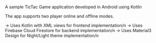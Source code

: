 A sample TicTac Game application developed in Android using Kotlin

The app supports two player online and offline modes.

-> Uses Kotlin with XML views for frontend implementation/n
-> Uses Firebase Cloud Firestore for backend implementation/n
-> Uses Material3 Design for Night/Light theme implementation/n
